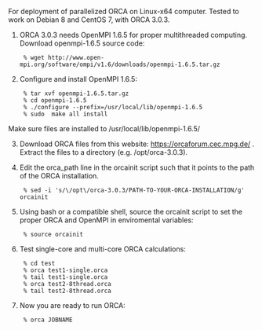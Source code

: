 For deployment of parallelized ORCA on Linux-x64 computer. Tested to work on Debian 8 and CentOS 7, with ORCA 3.0.3.

1. ORCA 3.0.3 needs OpenMPI 1.6.5 for proper multithreaded computing. Download openmpi-1.6.5 source code:  

        % wget http://www.open-mpi.org/software/ompi/v1.6/downloads/openmpi-1.6.5.tar.gz

2. Configure and install OpenMPI 1.6.5:  

        % tar xvf openmpi-1.6.5.tar.gz
        % cd openmpi-1.6.5
        % ./configure --prefix=/usr/local/lib/openmpi-1.6.5
        % sudo  make all install
Make sure files are installed to /usr/local/lib/openmpi-1.6.5/

3. Download ORCA files from this website: https://orcaforum.cec.mpg.de/ .  
Extract the files to a directory (e.g. /opt/orca-3.0.3).

4. Edit the orca_path line in the orcainit script such that it points to the path of the ORCA installation.

        % sed -i 's/\/opt\/orca-3.0.3/PATH-TO-YOUR-ORCA-INSTALLATION/g' orcainit

5. Using bash or a compatible shell, source the orcainit script to set the proper ORCA and OpenMPI in enviromental variables:  

        % source orcainit

6. Test single-core and multi-core ORCA calculations:  

        % cd test
        % orca test1-single.orca
        % tail test1-single.orca
        % orca test2-8thread.orca
        % tail test2-8thread.orca

7. Now you are ready to run ORCA:  

        % orca JOBNAME
